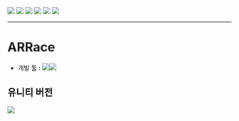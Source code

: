 <a href="https://www.microsoft.com/ko-kr/"><img src="https://img.shields.io/badge/Windows-0078D6?style=flat-square&logo=Windows&logoColor=#FFFFFF"/></a>
<a href="https://www.apple.com/kr/macos/ventura/"><img src="https://img.shields.io/badge/macOS-000000?style=flat-square&logo=macOS&logoColor=FFFFFF"/></a>
<a href="https://learn.microsoft.com/ko-kr/dotnet/csharp/"><img src="https://img.shields.io/badge/C Sharp-239120?style=flat-square&logo=C Sharp&logoColor=FFFFFF"/></a>
<a href="https://unity.com/kr"><img src="https://img.shields.io/badge/Unity-000000?style=flat-square&logo=Unity&logoColor=#FFFFFF"/></a>
<a href="https://www.jetbrains.com/rider/"><img src="https://img.shields.io/badge/Rider-000000?style=flat-square&logo=Rider&logoColor=#FFFFFF"/></a>
<a href="https://github.com/"><img src="https://img.shields.io/badge/GitHub-000000?style=flat-square&logo=GitHub&logoColor=#FFFFFF"/></a>

---

# ARRace </br>
- 개발 툴 : <img src="https://img.shields.io/badge/Unity-000000?style=flat-square&logo=Unity&logoColor=#FFFFFF"/></a><img src="https://img.shields.io/badge/C Sharp-239120?style=flat-square&logo=C Sharp&logoColor=#FFFFFF"/></a></a></br>

## 유니티 버전
<img src="https://img.shields.io/badge/2022.3.8f1-000000?style=flat-square&logo=Unity&logoColor=#FFFFFF"/></a>
